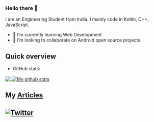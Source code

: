 ### Hello there 👋

I am an Engineering Student from India.
I mainly code in Kotlin, C++, JavaScript. 

- 🌱 I’m currently learning Web Development
- 👯 I’m looking to collaborate on Android open source projects

## Quick overview
* GitHub stats:  
<a href="https://github.com/sunny52525/github-readme-stats">
  <!-- Change the `github-readme-stats.anuraghazra1.vercel.app` to `github-readme-stats.vercel.app`  -->
  <img align="center" src="https://github-readme-stats.anuraghazra1.vercel.app/api/top-langs/?username=sunny52525&theme=tokyonight" />
</a>
<a href="https://github.com/anuraghazra/github-readme-stats">
  <img align="center" src="https://github-readme-stats.anuraghazra1.vercel.app/api?username=sunny52525&show_icons=true&line_height=27&theme=radical" alt="My github stats" />
</a>  




## My <a class="post" href="https://github.com/sunny52525/GFG-articles">Articles</a>

## [![Twitter](https://img.shields.io/twitter/url/https/twitter.com/sunny52525.svg?style=social&label=Follow%20%40sunny52525)](https://twitter.com/sunny52525)


